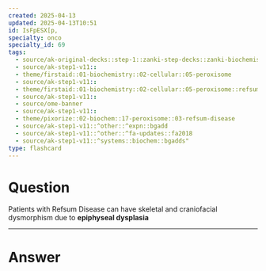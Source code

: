 ```yaml
---
created: 2025-04-13
updated: 2025-04-13T10:51
id: IsFpESX[p,
specialty: onco
specialty_id: 69
tags:
  - source/ak-original-decks::step-1::zanki-step-decks::zanki-biochemistry::metabolism
  - source/ak-step1-v11::
  - theme/firstaid::01-biochemistry::02-cellular::05-peroxisome
  - source/ak-step1-v11::
  - theme/firstaid::01-biochemistry::02-cellular::05-peroxisome::refsum-disease
  - source/ak-step1-v11::
  - source/ome-banner
  - source/ak-step1-v11::
  - theme/pixorize::02-biochem::17-peroxisome::03-refsum-disease
  - source/ak-step1-v11::^other::^expn::bgadd
  - source/ak-step1-v11::^other::^fa-updates::fa2018
  - source/ak-step1-v11::^systems::biochem::bgadds"
type: flashcard
---
```


# Question
Patients with Refsum Disease can have skeletal and craniofacial dysmorphism due to **epiphyseal dysplasia**

---

# Answer
